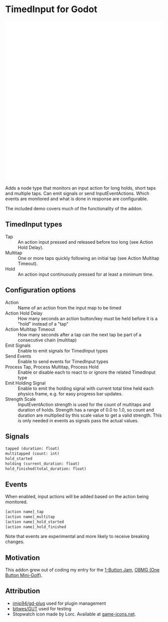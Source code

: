 # TimedInput for Godot

![TimedInput Icon](addons/timed_input/icon.svg)

Adds a node type that monitors an input action for long holds, short taps and multiple taps. Can emit signals or send InputEventActions. Which events are monitored and what is done in response are configurable.

The included demo covers much of the functionality of the addon.

## TimedInput types

<dl>
<dt>Tap</dt>
<dd>An action input pressed and released before too long (see Action Hold Delay).</dd>
<dt>Multitap</dt>
<dd>One or more taps quickly following an initial tap (see Action Multitap Timeout).</dd>
<dt>Hold</dt>
<dd>An action input continuously pressed for at least a minimum time.</dd>
</dl>

## Configuration options

<dl>
<dt>Action</dt>
<dd>Name of an action from the input map to be timed</dd>
<dt>Action Hold Delay</dt>
<dd>How many seconds an action button/key must be held before it is a "hold" instead of a "tap"</dd>
<dt>Action Multitap Timeout</dt>
<dd>How many seconds after a tap can the next tap be part of a consecutive chain (multitap)</dd>
<dt>Emit Signals</dt>
<dd>Enable to emit signals for TimedInput types</dd>
<dt>Send Events</dt>
<dd>Enable to send events for TimedInput types</dd>
<dt>Process Tap, Process Multitap, Process Hold</dt>
<dd>Enable or disable each to react to or ignore the related TimedInput type</dd>
<dt>Emit Holding Signal</dt>
<dd>Enable to emit the holding signal with current total time held each physics frame, e.g. for easy progress bar updates.</dd>
<dt>Strength Scale</dt>
<dd>InputEventAction strength is used for the count of multitaps and duration of holds. Strength has a range of 0.0 to 1.0, so count and duration are multiplied by this scale value to get a valid strength. This is only needed in events as signals pass the actual values.</dd>
</dl>

## Signals

```
tapped (duration: float)
multitapped (count: int)
hold_started
holding (current_duration: float)
hold_finished(total_duration: float)
```

## Events

When enabled, input actions will be added based on the action being monitored.
```
[action name]_tap
[action name]_multitap
[action name]_hold_started
[action name]_hold_finished
```
Note that events are experimental and more likely to receive breaking changes.

## Motivation 

This addon grew out of coding my entry for the [1-Button Jam](https://itch.io/jam/1-button-jam-2023), [OBMG (One Button Mini-Golf)](https://hatmix.itch.io/OBMG).

## Attribution
* [imjp94/gd-plug](https://github.com/imjp94/gd-plug) used for plugin management
* [bitwes/GUT](https://github.com/bitwes/Gut) used for testing
* Stopwatch icon made by Lorc. Available at [game-icons.net](https://game-icons.net/1x1/lorc/stopwatch.html).
